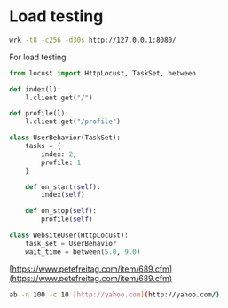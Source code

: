# Load testing

```bash
wrk -t8 -c256 -d30s http://127.0.0.1:8080/
```

For load testing

```python
from locust import HttpLocust, TaskSet, between

def index(l):
    l.client.get("/")

def profile(l):
    l.client.get("/profile")

class UserBehavior(TaskSet):
    tasks = {
        index: 2, 
        profile: 1
    }

    def on_start(self):
        index(self)

    def on_stop(self):
        profile(self)

class WebsiteUser(HttpLocust):
    task_set = UserBehavior
    wait_time = between(5.0, 9.0)
```

[https://www.petefreitag.com/item/689.cfm](https://www.petefreitag.com/item/689.cfm)

```bash
ab -n 100 -c 10 [http://yahoo.com](http://yahoo.com/)
```
